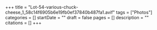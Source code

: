 +++
title = "Lot-54-various-chuck-cheese_1_58c14f6905b6e19fb0ef37840b487fa1.avif"
tags = ["Photos"]
categories = []
startDate = ""
draft = false
pages = []
description = ""
citations = []
+++
